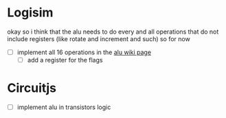 # Logisim
okay so i think that the alu needs to do every and all operations that do not include registers (like rotate and increment and such) so for now
- [ ] implement all 16 operations in the [alu wiki page](https://en.wikipedia.org/wiki/Arithmetic_logic_unit)
	- [ ] add a register for the flags

# Circuitjs
- [ ] implement alu in transistors logic
